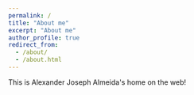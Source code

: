 ```yaml
---
permalink: /
title: "About me"
excerpt: "About me"
author_profile: true
redirect_from: 
  - /about/
  - /about.html
---
```


This is Alexander Joseph Almeida's home on the web!
